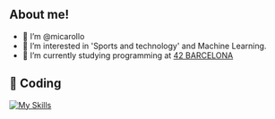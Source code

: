 
<!---
![Hi there!](https://user-images.githubusercontent.com/74556711/197391865-65211fac-e71a-47d2-a43d-cdb3752b011c.gif)
--->
## About me!


- 👋 I’m @micarollo
- 👀 I’m interested in 'Sports and technology' and Machine Learning.
- 🌱 I’m currently studying programming at [42 BARCELONA][website]
<!---
- <img width="20px" src="https://user-images.githubusercontent.com/74556711/183246271-f02834a8-fcbc-46ce-b86d-88f589a420d0.svg"> My Cursus proyects https://github.com/micarollo/42-Cursus
--->

## 🚀 Coding

[![My Skills](https://skillicons.dev/icons?i=c,c++,java,js,html,css,react,git,github)](https://skillicons.dev)



[website]: https://www.42barcelona.com/es

<!---
micarollo/micarollo is a ✨ special ✨ repository because its `README.md` (this file) appears on your GitHub profile.
You can click the Preview link to take a look at your changes.
--->
